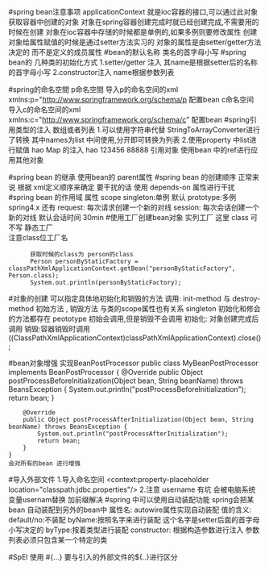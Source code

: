 #spring bean注意事项
    applicationContext 就是ioc容器的接口,可以通过此对象获取容器中创建的对象
    对象在spring容器创建完成时就已经创建完成,不需要用的时候在创建
    对象在ioc容器中存储的时候都是单例的,如果多例则要修改属性
    创建对象给属性赋值的时候是通过setter方法实习的
    对象的属性是由setter/getter方法决定的 而不是定义的成员属性
#bean的默认名称
    类名的首字母小写
#spring bean的 几种类的初始化方式
    1.setter/getter 注入  其name是根据setter后的名称的首字母小写
         <bean id="user" class="com.brianyi.entity.User">
             <property name="name" value="ahao"/>
             <property name="age" value="123"/>
             <property name="gender" value="男"/>
         </bean>
    2.constructor注入  name根据参数列表
        <bean id="userByConstructor" class="com.brianyi.entity.User">
            <constructor-arg type="java.lang.String" value="ahao"/>
            <constructor-arg index="1" value="12"/>
            <constructor-arg name="gender" value="男"/>
        </bean>
        
#spring的命名空間
    p命名空間
           导入p的命名空间的xml 
                xmlns:p="http://www.springframework.org/schema/p
           配置bean
                <bean id="userByPNameSpace" class="com.brianyi.entity.User" p:name="ahao" p:age="23" p:gender="男"/>
    c命名空间
            导入c的命名空间的xml
                xmlns:c="http://www.springframework.org/schema/c"
            配置bean
                 <bean id="userByCNameSpace" class="com.brianyi.entity.User" c:name="ahao" c:age="23" c:gender="男"/>
#spring引用类型的注入
    数组或者列表
        1.可以使用字符串代替  StringToArrayConverter进行了转换
            <bean id="person" class="com.brianyi.entity.Person" p:age="20" p:names="身高:175,体重:20t" p:name="ahao" p:address-ref="address"/>
            其中names为list 中间使用,分开即可转换为列表
        2.使用property 中list进行赋值
            <bean id="person2" class="com.brianyi.entity.Person" p:age="20"  p:name="ahao" p:address-ref="address">
                        <property name="names">
                            <list>hao</list>
                         </property>
            </bean>
    Map 的注入
        <bean id="person2" class="com.brianyi.entity.Person" p:age="20"  p:name="ahao" p:address-ref="address">
            <property name="names">
                <list>hao</list>
                <list>123456</list>
                <list>88888</list>
            </property>
            <property name="infos">
                <map>
                    <entry key="first" value="1"/>
                    <entry key="second" value="2"/>
                </map>
            </property>
        </bean>
    引用对象 
        使用bean 中的ref进行应用其他对象

#spring bean 的继承
    使用bean的 parent属性
#spring bean  的创建顺序
    正常来说 根据 xml定义顺序来确定
    要干扰的话 使用 depends-on 属性进行干扰
#spring bean 的作用域
    属性 scope
        singleton:单例 默认
        prototype:多例 
    spring4.x 还有
        request: 每次请求创建一个新的对线
        session: 每次会话创建一个新的对线  默认会话时间 30min
#使用工厂创建bean对象 
    实列工厂 
    <!--        创建实列工厂-->
            <bean id="personFactory" class="com.brianyi.factory.PersonFactory"/>
    <!--        创建对象-->  这里 class 可不写
            <bean id="person3" factory-bean="personFactory" factory-method="getPerson"/>
    静态工厂     
          注意class位工厂名 
         <bean id="personByStaticFactory" class="com.brianyi.factory.PersonStaticFactory" factory-method="getPerson"/>
         
          获取时候的class为 person的class 
          Person personByStaticFactory = classPathXmlApplicationContext.getBean("personByStaticFactory", Person.class);
          System.out.println(personByStaticFactory);
#对象的创建 可以指定具体地初始化和销毁的方法 
    调用: init-method 与 destroy-method
    初始方法 , 销毁方法 与类的scope属性也有关系
    singleton 初始化和修会的方法都存在
    peototype 初始会调用,但是销毁不会调用
    初始化: 对象创建完成后调用
    销毁:容器销毁时调用  
        ((ClassPathXmlApplicationContext)classPathXmlApplicationContext).close();
        
        
#bean对象增强 实现BeanPostProcessor
    public class MyBeanPostProcessor implements BeanPostProcessor {
        @Override
        public Object postProcessBeforeInitialization(Object bean, String beanName) throws BeansException {
            System.out.println("postProcessBeforeInitialization");
            return bean;
        }
        
        @Override
        public Object postProcessAfterInitialization(Object bean, String beanName) throws BeansException {
            System.out.println("postProcessAfterInitialization");
            return bean;
        }
    }
    会对所有的bean 进行增强
    
#导入外部文件
    1.导入命名空间
                <context:property-placeholder location="classpath:jdbc.properties"/>
                <bean id="dataSource" class="com.alibaba.druid.pool.DruidDataSource">
                    <property name="username" value="${jdbc.user}"/>
                    <property name="url" value="${jdbc.url}"/>
                    <property name="password" value="${jdbc.password}"/>
                    <property name="driver" value="${jdbc.driver}"/>
                </bean>
    2.注意 username 有坑 会被电脑系统变量usernam替换 加前缀解决
#spring 中可以使用自动装配功能 spring会把某bean 自动装配到另外的bean中
    属性名: autowire属性实现自动装配
    值的含义:
        default/no:不装配
        byName:按照名字来进行装配 这个名字是setter后面的首字母小写决定的
        byType:按着类型进行装配 
        constructor: 根据构造参数进行注入 参数列表必须只包含某一个特定的类
        
#SpEl
    使用 #{...} 要与引入的外部文件的${..}进行区分
    